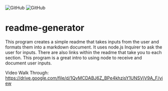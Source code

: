 ![GitHub](https://img.shields.io/static/v1?label=github&message=Node.js&color=blue)
![GitHub](https://img.shields.io/static/v1?label=github&message=JavaScript&color=yellow)
# readme-generator
This program creates a simple readme that takes inputs from the user and formats them into a markdown document. It uses node.js Inquirer to ask the user for inputs. There are also links within the readme that take you to each section.  This program is a great intro to using node to receive and document user inputs.

Video Walk Through:
https://drive.google.com/file/d/1QvMCDABJ6Z_BPe4khzisY1UNSVjV9A_F/view